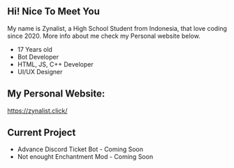 ## Hi! Nice To Meet You
My name is Zynalist, a High School Student from Indonesia, that love coding since 2020.
More info about me check my Personal website below.

- 17 Years old
- Bot Developer
- HTML, JS, C++ Developer
- UI/UX Designer

## My Personal Website:
https://zynalist.click/

## Current Project 
- Advance Discord Ticket Bot - Coming Soon
- Not enought Enchantment Mod - Coming Soon
